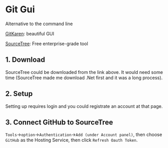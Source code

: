 # Git Gui

 Alternative to the command line

[GitKaren](https://support.gitkraken.com/how-to-install): beautiful GUI 

[SourceTree](https://www.sourcetreeapp.com/): Free enterprise-grade tool

## 1. Download
SourceTree could be downloaded from the link above. It would need some time (SourceTree made me download .Net first and it was a long process). 

## 2. Setup
Setting up requires login and you could registrate an account at that page. 

## 3. Connect GitHub to SourceTree
`Tools`->`option`->`Authentication`->`Add (under Account panel)`, then choose `GitHub` as the Hosting Service, then click `Refresh Oauth Token`.


